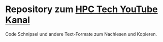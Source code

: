 # Repository zum [HPC Tech YouTube Kanal](https://www.youtube.com/channel/UCJ3l6hUsHy3B0URWZMwBf4Q/about)

Code Schnipsel und andere Text-Formate zum Nachlesen und Kopieren.

